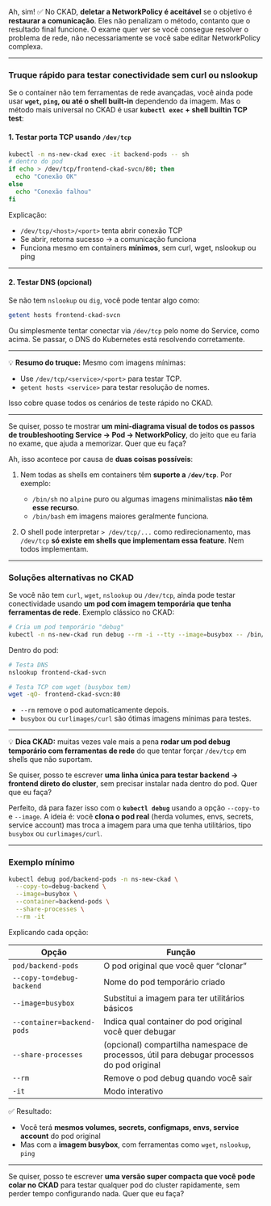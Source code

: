 Ah, sim! ✅ No CKAD, **deletar a NetworkPolicy é aceitável** se o objetivo é **restaurar a comunicação**. Eles não penalizam o método, contanto que o resultado final funcione. O exame quer ver se você consegue resolver o problema de rede, não necessariamente se você sabe editar NetworkPolicy complexa.

---

### Truque rápido para testar conectividade **sem curl ou nslookup**

Se o container não tem ferramentas de rede avançadas, você ainda pode usar **`wget`, `ping`, ou até o shell built-in** dependendo da imagem. Mas o método mais universal no CKAD é usar **`kubectl exec` + shell builtin TCP test**:

#### 1. Testar porta TCP usando `/dev/tcp`

```bash
kubectl -n ns-new-ckad exec -it backend-pods -- sh
# dentro do pod
if echo > /dev/tcp/frontend-ckad-svcn/80; then
  echo "Conexão OK"
else
  echo "Conexão falhou"
fi
```

Explicação:

* `/dev/tcp/<host>/<port>` tenta abrir conexão TCP
* Se abrir, retorna sucesso → a comunicação funciona
* Funciona mesmo em containers **mínimos**, sem curl, wget, nslookup ou ping

---

#### 2. Testar DNS (opcional)

Se não tem `nslookup` ou `dig`, você pode tentar algo como:

```bash
getent hosts frontend-ckad-svcn
```

Ou simplesmente tentar conectar via `/dev/tcp` pelo nome do Service, como acima. Se passar, o DNS do Kubernetes está resolvendo corretamente.

---

💡 **Resumo do truque:**
Mesmo com imagens mínimas:

* Use `/dev/tcp/<service>/<port>` para testar TCP.
* `getent hosts <service>` para testar resolução de nomes.

Isso cobre quase todos os cenários de teste rápido no CKAD.

---

Se quiser, posso te mostrar **um mini-diagrama visual de todos os passos de troubleshooting Service → Pod → NetworkPolicy**, do jeito que eu faria no exame, que ajuda a memorizar. Quer que eu faça?


Ah, isso acontece por causa de **duas coisas possíveis**:

1. Nem todas as shells em containers têm **suporte a `/dev/tcp`**. Por exemplo:

   * `/bin/sh` no `alpine` puro ou algumas imagens minimalistas **não têm esse recurso**.
   * `/bin/bash` em imagens maiores geralmente funciona.

2. O shell pode interpretar `> /dev/tcp/...` como redirecionamento, mas `/dev/tcp` **só existe em shells que implementam essa feature**. Nem todos implementam.

---

### Soluções alternativas no CKAD

Se você não tem `curl`, `wget`, `nslookup` ou `/dev/tcp`, ainda pode testar conectividade usando **um pod com imagem temporária que tenha ferramentas de rede**. Exemplo clássico no CKAD:

```bash
# Cria um pod temporário "debug"
kubectl -n ns-new-ckad run debug --rm -i --tty --image=busybox -- /bin/sh
```

Dentro do pod:

```sh
# Testa DNS
nslookup frontend-ckad-svcn

# Testa TCP com wget (busybox tem)
wget -qO- frontend-ckad-svcn:80
```

* `--rm` remove o pod automaticamente depois.
* `busybox` ou `curlimages/curl` são ótimas imagens mínimas para testes.

---

💡 **Dica CKAD:** muitas vezes vale mais a pena **rodar um pod debug temporário com ferramentas de rede** do que tentar forçar `/dev/tcp` em shells que não suportam.

Se quiser, posso te escrever **uma linha única para testar backend → frontend direto do cluster**, sem precisar instalar nada dentro do pod. Quer que eu faça?

Perfeito, dá para fazer isso com o **`kubectl debug`** usando a opção `--copy-to` e `--image`. A ideia é: você **clona o pod real** (herda volumes, envs, secrets, service account) mas troca a imagem para uma que tenha utilitários, tipo `busybox` ou `curlimages/curl`.

---

### Exemplo mínimo

```bash
kubectl debug pod/backend-pods -n ns-new-ckad \
  --copy-to=debug-backend \
  --image=busybox \
  --container=backend-pods \
  --share-processes \
  --rm -it
```

Explicando cada opção:

| Opção                      | Função                                                                                     |
| -------------------------- | ------------------------------------------------------------------------------------------ |
| `pod/backend-pods`         | O pod original que você quer “clonar”                                                      |
| `--copy-to=debug-backend`  | Nome do pod temporário criado                                                              |
| `--image=busybox`          | Substitui a imagem para ter utilitários básicos                                            |
| `--container=backend-pods` | Indica qual container do pod original você quer debugar                                    |
| `--share-processes`        | (opcional) compartilha namespace de processos, útil para debugar processos do pod original |
| `--rm`                     | Remove o pod debug quando você sair                                                        |
| `-it`                      | Modo interativo                                                                            |

✅ Resultado:

* Você terá **mesmos volumes, secrets, configmaps, envs, service account** do pod original
* Mas com a **imagem busybox**, com ferramentas como `wget`, `nslookup`, `ping`

---

Se quiser, posso te escrever **uma versão super compacta que você pode colar no CKAD** para testar qualquer pod do cluster rapidamente, sem perder tempo configurando nada. Quer que eu faça?
